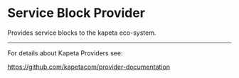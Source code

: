 # Service Block Provider
Provides service blocks to the kapeta eco-system.

---
For details about Kapeta Providers see:

https://github.com/kapetacom/provider-documentation
